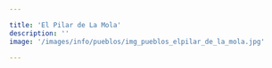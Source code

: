 ```yaml
---

title: 'El Pilar de La Mola'
description: ''
image: '/images/info/pueblos/img_pueblos_elpilar_de_la_mola.jpg'

---
```

